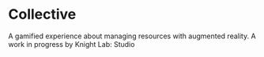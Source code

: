 # Collective
A gamified experience about managing resources with augmented reality. A work in progress by Knight Lab: Studio

